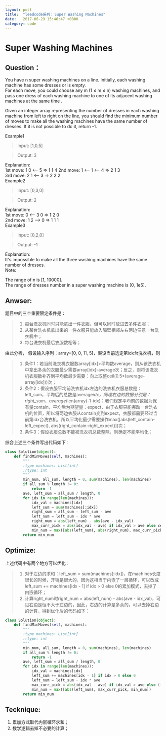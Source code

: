 ```yaml
---
layout: post
title:  "leedcode系列: Super Washing Machines"
date:   2017-06-29 15:46:47 +0800
category: code
---
```




# Super Washing Machines

## Question：
You have n super washing machines on a line. Initially, each washing machine has some dresses or is empty.<br/>
For each move, you could choose any m (1 ≤ m ≤ n) washing machines, and pass one dress of each washing machine to one of its adjacent washing machines at the same time .<br/>

Given an integer array representing the number of dresses in each washing machine from left to right on the line, you should find the minimum number of moves to make all the washing machines have the same number of dresses. If it is not possible to do it, return -1.<br/>

Example1

> Input: [1,0,5]

> Output: 3

Explanation: <br/>
1st move:    1     0 <-- 5    =>    1     1     4
2nd move:    1 <-- 1 <-- 4    =>    2     1     3    
3rd move:    2     1 <-- 3    =>    2     2     2   
Example2

> Input: [0,3,0]

> Output: 2

Explanation: <br/>
1st move:    0 <-- 3     0    =>    1     2     0    
2nd move:    1     2 --> 0    =>    1     1     1     
Example3

> Input: [0,2,0]

> Output: -1

Explanation: <br/>
It's impossible to make all the three washing machines have the same number of dresses. <br/>
Note:<br/>

The range of n is [1, 10000].<br/>
The range of dresses number in a super washing machine is [0, 1e5].<br/>

## Anwser:
题目中的三个重要限定条件是：
> 1. 每台洗衣机同时只能拿出一件衣服，但可以同时放进去多件衣服；
> 2. 从某台洗衣机拿出来的一件衣服只能放入隔壁相邻左右两边任意一台洗衣机中；
> 3. 每台洗衣机最后衣服数相等；

由此分析， 假设输入序列：array=[0, 0, 11, 5]，假设当前选定第idx台洗衣机，则
> 1. 条件1：若当前洗衣机衣服数array[idx]>平均数average，则从该洗衣机中拿出多余的衣服最少需要array[idx]-average次；反之，则将该洗衣机衣服数补齐到平均数最少需要：向上取整ceil(0.5*(average-array[idx]))次；
> 2. 条件2：假设衣服平均前洗衣机idx左边的洗衣机衣服总数是：left_sum，平均后的总数是average*idx，同理右边的数据分别是：right_sum、average*(len(array)-1-idx)；我们规定平均前的数据为保有量contain，平均后为期望量：expect，由于衣服只能挪动一台洗衣机的位置，所以将两边衣服从contain变到expect，衣服都需要经过当前第idx台洗衣机，所以平均化最少需要操作max([abs(left_contain-left_expect), abs(right_contain-right_expect)])次；
> 3. 条件3：假设衣服总数不能被洗衣机总数整除，则确定不能平均化；

综合上述三个条件写出代码如下：
```python
class Solution(object):
    def findMinMoves(self, machines):
        """
        :type machines: List[int]
        :rtype: int
        """
        min_num, all_sum, length = 0, sum(machines), len(machines)
        if all_sum % length != 0:
            return -1
        ave, left_sum = all_sum / length, 0
        for idx in range(len(machines)):
            idx_val = machines[idx]
            left_sum = sum(machines[:idx])
            right_sum = all_sum - left_sum - ave
            left_num = left_sum - idx * ave
            right_num = abs(left_num) - abs(ave - idx_val)
            max_curr_pick = abs(idx_val - ave) if idx_val > ave else ceil(0.5*abs(idx_val - ave))
            min_num = max([abs(left_num), abs(right_num), max_curr_pick, min_num])
        return min_num
```

## Optimize:
上述代码中有两个地方可以优化：
> 1. 对于左边的求和：left_sum = sum(machines[:idx])，在machines长度很长的时候，开销是很大的，因为这相当于内嵌了一层循环，可以改成left_sum += machines[idx - 1] if idx > 0 else 0的累加模式，去掉了内嵌循环；
> 2. 计算right_num时right_num = abs(left_num) - abs(ave - idx_val)，可见右边是恒不大于左边的，因此，右边的计算是多余的，可以去掉右边的计算，得到优化后的代码如下：<br/>

```python
class Solution(object):
    def findMinMoves(self, machines):
        """
        :type machines: List[int]
        :rtype: int
        """
        min_num, all_sum, length = 0, sum(machines), len(machines)
        if all_sum % length != 0:
            return -1
        ave, left_sum = all_sum / length, 0
        for idx in range(len(machines)):
            idx_val = machines[idx]
            left_sum += machines[idx - 1] if idx > 0 else 0
            left_num = left_sum - idx * ave
            max_curr_pick = abs(idx_val - ave) if idx_val > ave else ((abs(idx_val - ave)+1)/2)
            min_num = max([abs(left_num), max_curr_pick, min_num])
        return min_num
```

## Tecknique:
1. 累加方式取代内嵌循环求和；
2. 数学逻辑去掉不必要的计算；

